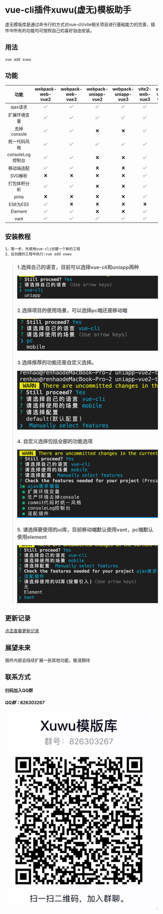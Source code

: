 # vue-cli插件xuwu(虚无)模板助手
虚无模版库是通过命令行的方式对vue-cli/vite相关项目进行基础能力的完善，插件中所有的功能均可按照自己的喜好自由安装。
## 用法
```
vue add xuwu
```

## 功能

| 功能 | webpack-web-vue2 | webpack-web-vue3 | webpack-uniapp-vue2 | webpack-uniapp-vue3 |vite2-web-vue3 |vite3-web-vue3 |
|:---------:|:--------:|:--------:|:--------:|:--------:|:--------:|:--------:|
|ajax请求|✅|✅|✅|✅|✅|✅|
|扩展环境变量|✅|✅|✅|✅|✅|✅|
|去掉console|✅|✅|❌|❌|✅|✅|
|统一代码风格|✅|✅|✅|✅|✅|✅|
|consoleLog控制台|✅|✅|❌|❌|✅|✅|
|移动端适配|✅|✅|❌|❌|✅|✅|
|SVG解析|❌|❌|❌|❌|✅|✅|
|打包体积分析|✅|✅|❌|❌|✅|✅|
|pinia|❌|❌|❌|❌|✅|✅|
|ES6为ES5|✅|❌|❌|❌|❌|❌|
|Element|✅|✅|❌|❌|✅|✅|
|vant|✅|✅|✅|✅|✅|✅|


## 安装教程
```
1、第一步，先使用vue-cli创建一个新的工程
2、在创建的工程中执行:vue add xuwu
```
>### 1.选择自己的语言，目前可以选择vue-cli和uniapp两种  
> ![Alt](images/language.png)  
> ### 2.选择项目的使用场景，可以选择pc端还是移动端
> ![Alt](images/scene.png)
> ### 3.选择推荐的功能还是自定义选择。
> ![Alt](images/config.png)
> ### 4. 自定义选择包括全部的功能选项
> ![Alt](images/configContent.png)
> ### 5. 请选择要使用的ui库，目前移动端默认使用vant，pc端默认使用element
> ![Alt](images/ui.png)

## 更新记录
[点击查看更新记录](./RELEASE.md)

## 展望未来
插件内部会陆续扩展一些其他功能，敬请期待

## 联系方式
#### 扫码加入QQ群
##### QQ群：826303267
![Alt](images/QRcode.jpg)
